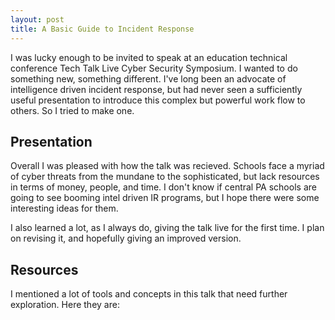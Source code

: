 ```yaml
---
layout: post
title: A Basic Guide to Incident Response
---
```


I was lucky enough to be invited to speak at an education technical conference Tech Talk Live Cyber Security Symposium. I wanted to do something new, something different. I've long been an advocate of intelligence driven incident response, but had never seen a sufficiently useful presentation to introduce this complex but powerful work flow to others. So I tried to make one.

## Presentation
<script async class="speakerdeck-embed" data-id="c7eaaeb0b769013184ad42b7f74d85e8" data-ratio="1.77777777777778" src="//speakerdeck.com/assets/embed.js"></script>

Overall I was pleased with how the talk was recieved. Schools face a myriad of cyber threats from the mundane to the sophisticated, but lack resources in terms of money, people, and time. I  don't know if central PA schools are going to see booming intel driven IR programs, but I hope there were some interesting ideas for them.

I also learned a lot, as I always do, giving the talk live for the first time. I plan on revising it, and hopefully giving an improved version.

## Resources
I mentioned a lot of tools and concepts in this talk that need further exploration. Here they are:

<script src="https://gist.github.com/sroberts/da4882b0b2ff4454834e.js"></script>
